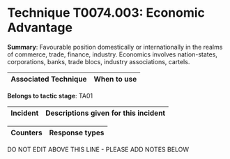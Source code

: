 # Technique T0074.003: Economic Advantage

**Summary**: Favourable position domestically or internationally in the realms of commerce, trade, finance, industry. Economics involves nation-states, corporations, banks, trade blocs, industry associations, cartels.  


| Associated Technique | When to use |
| --------- | ------------------------- |


**Belongs to tactic stage**: TA01


| Incident | Descriptions given for this incident |
| -------- | -------------------- |



| Counters | Response types |
| -------- | -------------- |


DO NOT EDIT ABOVE THIS LINE - PLEASE ADD NOTES BELOW